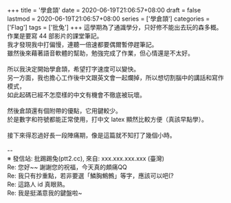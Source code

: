 +++
title = '學倉頡'
date = 2020-06-19T21:06:57+08:00
draft = false
lastmod = 2020-06-19T21:06:57+08:00
series = ['學倉頡']
categories = ['Flag']
tags = ['批兔']
+++
這學期為了通識學分，只好修不能出去玩的森多概。<br>
作業是要寫 44 部影片的課堂筆記。<br>
我才發現我中打偏慢，連聽一倍速都要偶爾暫停趕筆記。<br>
雖然後來藉著語音軟體的幫助，勉強完成了作業，但心情還是不太好。<br>
<br>
所以我決定開始學倉頡，希望打字速度可以變快。<br>
另一方面，我也擔心工作後中文跟英文會一起爛掉，所以想切割腦中的講話和寫作模式，<br>
如此起碼已經不怎麼樣的中文有機會不徹底被玩壞。<br>
<br>
然後倉頡還有個附帶的優點，它用鍵較少。<br>
於是數字和符號都能正常使用，打中文 latex 顯然比較方便（真該早點學）。<br>
<br>
接下來得忍過好長一段陣痛期，像是這篇就不知打了幾個小時。<br>
<br>
--<br>
※ 發信站: 批踢踢兔(ptt2.cc), 來自: xxx.xxx.xxx.xxx (臺灣)<br>
Re: 您好~~ 謝謝您的祝福，今天真的頗痛QQ<br>
Re: 我只有抄重點，若非要選「鱗胸鷦鷯」等字，應該可以吧(?<br>
Re: 這路人 id 真眼熟。<br>
Re: 我是挺滿意我的鍵盤啦~<br>
